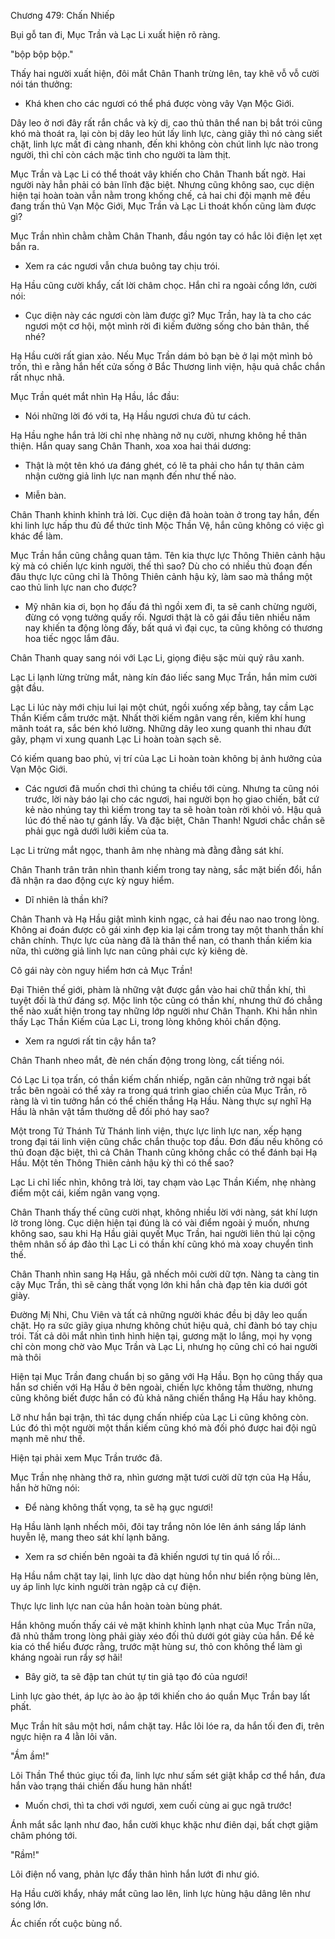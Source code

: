 




Chương 479: Chấn Nhiếp


Bụi gỗ tan đi, Mục Trần và Lạc Li xuất hiện rõ ràng.

"bộp bộp bộp."

Thấy hai người xuất hiện, đôi mắt Chân Thanh trừng lên, tay khẽ vỗ vỗ cười nói tán thưởng:

- Khá khen cho các ngươi có thể phá được vòng vây Vạn Mộc Giới.

Dây leo ở nơi đây rất rắn chắc và kỳ dị, cao thủ thân thể nan bị bắt trói cũng khó mà thoát ra, lại còn bị dây leo hút lấy linh lực, càng giãy thì nó càng siết chặt, linh lực mất đi càng nhanh, đến khi không còn chút linh lực nào trong người, thì chỉ còn cách mặc tình cho người ta làm thịt.

Mục Trần và Lạc Li có thể thoát vây khiến cho Chân Thanh bất ngờ. Hai người này hẳn phải có bản lĩnh đặc biệt. Nhưng cũng không sao, cục diện hiện tại hoàn toàn vẫn nằm trong khống chế, cả hai chi đội mạnh mẽ đều đang trấn thủ Vạn Mộc Giới, Mục Trần và Lạc Li thoát khốn cũng làm được gì?

Mục Trần nhìn chằm chằm Chân Thanh, đầu ngón tay có hắc lôi điện lẹt xẹt bắn ra.

- Xem ra các ngươi vẫn chưa buông tay chịu trói.

Hạ Hầu cũng cười khẩy, cất lời châm chọc. Hắn chỉ ra ngoài cổng lớn, cười nói:

- Cục diện này các ngươi còn làm được gì? Mục Trần, hay là ta cho các ngươi một cơ hội, một mình rời đi kiếm đường sống cho bản thân, thế nhé?

Hạ Hầu cười rất gian xảo. Nếu Mục Trần dám bỏ bạn bè ở lại một mình bỏ trốn, thì e rằng hắn hết cửa sống ở Bắc Thương linh viện, hậu quả chắc chắn rất nhục nhã.

Mục Trần quét mắt nhìn Hạ Hầu, lắc đầu:

- Nói những lời đó với ta, Hạ Hầu ngươi chưa đủ tư cách.

Hạ Hầu nghe hắn trả lời chỉ nhẹ nhàng nở nụ cười, nhưng không hề thân thiện. Hắn quay sang Chân Thanh, xoa xoa hai thái dương:

- Thật là một tên khó ưa đáng ghét, có lẽ ta phải cho hắn tự thân cảm nhận cường giả linh lực nan mạnh đến như thế nào.

- Miễn bàn.

Chân Thanh khinh khỉnh trả lời. Cục diện đã hoàn toàn ở trong tay hắn, đến khi linh lực hấp thu đủ để thức tỉnh Mộc Thần Vệ, hắn cũng không có việc gì khác để làm.

Mục Trần hắn cũng chẳng quan tâm. Tên kia thực lực Thông Thiên cảnh hậu kỳ mà có chiến lực kinh người, thế thì sao? Dù cho có nhiều thủ đoạn đến đâu thực lực cũng chỉ là Thông Thiên cảnh hậu kỳ, làm sao mà thắng một cao thủ linh lực nan cho được?

- Mỹ nhân kia ơi, bọn họ đấu đá thì ngồi xem đi, ta sẽ canh chừng người, đừng có vọng tưởng quấy rối. Ngươi thật là cô gái đầu tiên nhiều năm nay khiến ta động lòng đấy, bất quá vì đại cục, ta cũng không có thương hoa tiếc ngọc lắm đâu.

Chân Thanh quay sang nói với Lạc Li, giọng điệu sặc mùi quỷ râu xanh.

Lạc Li lạnh lừng trừng mắt, nàng kín đáo liếc sang Mục Trần, hắn mỉm cười gật đầu.

Lạc Li lúc này mới chịu lui lại một chút, ngồi xuống xếp bằng, tay cầm Lạc Thần Kiếm cắm trước mặt. Nhất thời kiếm ngân vang rền, kiếm khí hung mãnh toát ra, sắc bén khó lường. Những dây leo xung quanh thi nhau đứt gãy, phạm vi xung quanh Lạc Li hoàn toàn sạch sẽ.

Có kiếm quang bao phủ, vị trí của Lạc Li hoàn toàn không bị ảnh hưởng của Vạn Mộc Giới.

- Các ngươi đã muốn chơi thì chúng ta chiều tới cùng. Nhưng ta cũng nói trước, lời này báo lại cho các ngươi, hai người bọn họ giao chiến, bất cứ kẻ nào nhúng tay thì kiếm trong tay ta sẽ hoàn toàn rời khỏi vỏ. Hậu quả lúc đó thế nào tự gánh lấy. Và đặc biệt, Chân Thanh! Ngươi chắc chắn sẽ phải gục ngã dưới lưỡi kiếm của ta.

Lạc Li trừng mắt ngọc, thanh âm nhẹ nhàng mà đằng đằng sát khí.

Chân Thanh trân trân nhìn thanh kiếm trong tay nàng, sắc mặt biến đổi, hắn đã nhận ra dao động cực kỳ nguy hiểm.

- Dĩ nhiên là thần khí?

Chân Thanh và Hạ Hầu giật mình kinh ngạc, cả hai đều nao nao trong lòng. Không ai đoán được cô gái xinh đẹp kia lại cầm trong tay một thanh thần khí chân chính. Thực lực của nàng đã là thân thể nan, có thanh thần kiếm kia nữa, thì cường giả linh lực nan cũng phải cực kỳ kiêng dè.

Cô gái này còn nguy hiểm hơn cả Mục Trần!

Đại Thiên thế giới, phàm là những vật được gắn vào hai chữ thần khí, thì tuyệt đối là thứ đáng sợ. Mộc linh tộc cũng có thần khí, nhưng thứ đó chẳng thể nào xuất hiện trong tay những lớp người như Chân Thanh. Khi hắn nhìn thấy Lạc Thần Kiếm của Lạc Li, trong lòng không khỏi chấn động.

- Xem ra ngươi rất tin cậy hắn ta?

Chân Thanh nheo mắt, đè nén chấn động trong lòng, cất tiếng nói.

Có Lạc Li tọa trấn, có thần kiếm chấn nhiếp, ngăn cản những trở ngại bất trắc bên ngoài có thể xảy ra trong quá trình giao chiến của Mục Trần, rõ ràng là vì tin tưởng hắn có thể chiến thắng Hạ Hầu. Nàng thực sự nghĩ Hạ Hầu là nhân vật tầm thường dễ đối phó hay sao?

Một trong Tứ Thánh Tử Thánh linh viện, thực lực linh lực nan, xếp hạng trong đại tái linh viện cũng chắc chắn thuộc top đầu. Đơn đấu nếu không có thủ đoạn đặc biệt, thì cả Chân Thanh cũng không chắc có thể đánh bại Hạ Hầu. Một tên Thông Thiên cảnh hậu kỳ thì có thể sao?

Lạc Li chỉ liếc nhìn, không trả lời, tay chạm vào Lạc Thần Kiếm, nhẹ nhàng điểm một cái, kiếm ngân vang vọng.

Chân Thanh thấy thế cũng cười nhạt, không nhiều lời với nàng, sát khí lượn lờ trong lòng. Cục diện hiện tại đúng là có vài điểm ngoài ý muốn, nhưng không sao, sau khi Hạ Hầu giải quyết Mục Trần, hai người liên thủ lại cộng thêm nhân số áp đảo thì Lạc Li có thần khí cũng khó mà xoay chuyển tình thế.

Chân Thanh nhìn sang Hạ Hầu, gã nhếch môi cười dữ tợn. Nàng ta càng tin cậy Mục Trần, thì sẽ càng thất vọng lớn khi hắn chà đạp tên kia dưới gót giày.

Đường Mị Nhi, Chu Viên và tất cả những người khác đều bị dây leo quấn chặt. Họ ra sức giãy giụa nhưng không chút hiệu quả, chỉ đành bó tay chịu trói. Tất cả dõi mắt nhìn tình hình hiện tại, gương mặt lo lắng, mọi hy vọng chỉ còn mong chờ vào Mục Trần và Lạc Li, nhưng họ cũng chỉ có hai người mà thôi

Hiện tại Mục Trần đang chuẩn bị so găng với Hạ Hầu. Bọn họ cũng thấy qua hắn sơ chiến với Hạ Hầu ở bên ngoài, chiến lực không tầm thường, nhưng cũng không biết được hắn có đủ khả năng chiến thắng Hạ Hầu hay không.

Lỡ như hắn bại trận, thì tác dụng chấn nhiếp của Lạc Li cũng không còn. Lúc đó thì một người một thần kiếm cũng khó mà đối phó được hai đội ngũ mạnh mẽ như thế.

Hiện tại phải xem Mục Trần trước đã.

Mục Trần nhẹ nhàng thở ra, nhìn gương mặt tươi cười dữ tợn của Hạ Hầu, hắn hờ hững nói:

- Để nàng không thất vọng, ta sẽ hạ gục ngươi!

Hạ Hầu lành lạnh nhếch môi, đôi tay trắng nõn lóe lên ánh sáng lấp lánh huyễn lệ, mang theo sát khí lạnh băng.

- Xem ra sơ chiến bên ngoài ta đã khiến ngươi tự tin quá lố rồi...

Hạ Hầu nắm chặt tay lại, linh lực dào dạt hùng hồn như biển rộng bùng lên, uy áp linh lực kinh người tràn ngập cả cự điện.

Thực lực linh lực nan của hắn hoàn toàn bùng phát.

Hắn không muốn thấy cái vẻ mặt khinh khỉnh lạnh nhạt của Mục Trần nữa, đã nhủ thầm trong lòng phải giày xéo đối thủ dưới gót giày của hắn. Để kẻ kia có thể hiểu được rằng, trước mặt hùng sư, thỏ con không thể làm gì kháng ngoài run rẩy sợ hãi!

- Bây giờ, ta sẽ đập tan chút tự tin giả tạo đó của ngươi!

Linh lực gào thét, áp lực ào ào ập tới khiến cho áo quần Mục Trần bay lất phất.

Mục Trần hít sâu một hơi, nắm chặt tay. Hắc lôi lóe ra, da hắn tối đen đi, trên ngực hiện ra 4 lằn lôi văn.

"Ầm ầm!"

Lôi Thần Thể thúc giục tối đa, linh lực như sấm sét giật khắp cơ thể hắn, đưa hắn vào trạng thái chiến đấu hung hãn nhất!

- Muốn chơi, thì ta chơi với ngươi, xem cuối cùng ai gục ngã trước!

Ánh mắt sắc lạnh như đao, hắn cười khục khặc như điên dại, bất chợt giậm châm phóng tới.

"Rầm!"

Lôi điện nổ vang, phản lực đẩy thân hình hắn lướt đi như gió.

Hạ Hầu cười khẩy, nháy mắt cũng lao lên, linh lực hùng hậu dâng lên như sóng lớn.

Ác chiến rốt cuộc bùng nổ.




